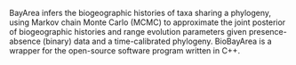 BayArea infers the biogeographic histories of taxa sharing a phylogeny, using Markov chain Monte Carlo (MCMC) to approximate the joint posterior of biogeographic histories and range evolution parameters given presence-absence (binary) data and a time-calibrated phylogeny. BioBayArea is a wrapper for the open-source software program written in C++.

